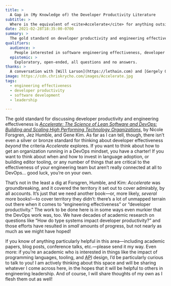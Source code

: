```yaml
---
title: >
  A Gap in (My Knowledge of) the Developer Productivity Literature
subtitle: >
  Where is the equivalent of <cite>Accelerate</cite> for anything outside of DevOps?
date: 2021-02-28T18:35:00-0700
summary: >
  The gold standard on developer productivity and engineering effectiveness is Accelerate—but it really only covers DevOps. We need books on all the *other* parts of engineering effectiveness and developer productivity, too!
qualifiers:
  audience: >
    People interested in software engineering effectiveness, developer productivity, and the like.
  epistemic: >
    Exploratory, open-ended, all questions and no answers.
thanks: >
  A conversation with [Will Larson](https://lethain.com) and [Gergely Orosz](http://PragmaticEngineer.com) on the [TechWriters Discord](https://techwriters.dev) catalyzed a bunch of thoughts I’ve had bouncing around in my head from conversations with my manager [Adam Hobson](https://adamhobson.com).
image: https://cdn.chriskrycho.com/images/Accelerate.jpg
tags:
  - engineering effectiveness
  - developer productivity
  - software development
  - leadership

---
```


The gold standard for discussing developer productivity and engineering effectiveness is [<cite>Accelerate: The Science of Lean Software and DevOps: Building and Scaling High Performing Technology Organizations</cite>](https://bookshop.org/books/accelerate-the-science-of-lean-software-and-devops-building-and-scaling-high-performing-technology-organizations-9781942788331/9781942788331), by Nicole Forsgren, Jez Humble, and Gene Kim. As far as I can tell, though, there isn’t even a silver or bronze standard for thinking about developer effectiveness *beyond* the criteria <cite>Accelerate</cite> explores. If you want to think about how to get an organization running in a DevOps mindset, you have a charter! If you want to think about when and how to invest in language adoption, or building editor tooling, or any number of things that are critical to the effectiveness of your engineering team but aren’t really connected at all to DevOps… good luck, you’re on your own.

That’s not in the least a dig at Forsgren, Humble, and Kim: <cite>Accelerate</cite> was groundbreaking, and it covered the territory it set out to cover admirably, by all accounts. It’s just that we need another book—or, more likely, *several* more books!—to cover territory they didn’t: there’s a lot of unmapped terrain out there when it comes to “engineering effectiveness” or “developer productivity.” The work to be done here is in some ways even murkier that the DevOps work was, too. We have decades of academic research on questions like “How do type systems impact developer productivity?” and those efforts have resulted in *small* amounts of progress, but not nearly as much as we might have hoped!

If you know of anything particularly helpful in this area—including academic papers, blog posts, conference talks, etc.—please send it my way. Even more: if you’re an academic who is interested in things like the impact of programming languages, tooling, and <abbr title="application programming interface">API</abbr> design, I’d be particularly curious to talk to you! I am actively thinking about this space and will be sharing whatever I come across here, in the hopes that it will be helpful to others in engineering leadership. And of course, I will share thoughts of my own as I flesh them out as well!
